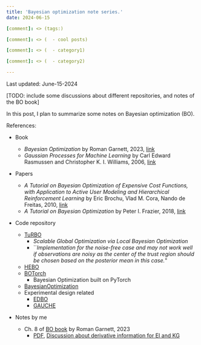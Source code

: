 ```yaml
---
title: 'Bayesian optimization note series.'
date: 2024-06-15

[comment]: <> (tags:)

[comment]: <> (  - cool posts)

[comment]: <> (  - category1)

[comment]: <> (  - category2)

---
```

Last updated: June-15-2024

[TODO: include some discussions about different repositories, and notes of the BO book]

In this post, I plan to summarize some notes on Bayesian optimization (BO).

References:
* Book
  * _Bayesian Optimization_ by Roman Garnett, 2023, [link](https://bayesoptbook.com/)
  * _Gaussian Processes for Machine Learning_ by Carl Edward Rasmussen and Christopher K. I. Williams, 2006, [link](https://gaussianprocess.org/gpml/)
* Papers
  * _A Tutorial on Bayesian Optimization of Expensive Cost Functions, with Application to Active User Modeling and Hierarchical Reinforcement Learning_ by Eric Brochu, Vlad M. Cora, Nando de Freitas, 2010, [link](https://arxiv.org/abs/1012.2599)
  * _A Tutorial on Bayesian Optimization_ by Peter I. Frazier, 2018, [link](https://arxiv.org/pdf/1807.02811)

* Code repository
  * [TuRBO](https://github.com/uber-research/TuRBO)
    * _Scalable Global Optimization via Local Bayesian Optimization_
    * ``_Implementation for the noise-free case and may not work well if observations are noisy as the center of the trust region should be chosen based on the posterior mean in this case._"
  * [HEBO](https://github.com/huawei-noah/HEBO)
  * [BOTorch](https://github.com/pytorch/botorch)
    * Bayesian Optimization built on PyTorch
  * [BayesianOptimization](https://github.com/bayesian-optimization/BayesianOptimization)
  * Experimental design related
    * [EDBO](https://github.com/b-shields/edbo)
    * [GAUCHE](https://github.com/leojklarner/gauche)
* Notes by me
  * Ch. 8 of [BO book](https://bayesoptbook.com/) by Roman Garnett, 2023
    * [PDF](http://mjzhu-p.github.io/files/2024-bo_book_club_Chapter_8.pdf), [Discussion about derivative information for EI and KG](http://mjzhu-p.github.io/files/2024-bo_derivative_EI_KG_discussion.pdf)

[comment]: <> (Headings are cool)

[comment]: <> (======)

[comment]: <> (You can have many headings)

[comment]: <> (======)

[comment]: <> (Aren't headings cool?)

[comment]: <> (------)
